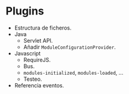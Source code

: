 # Plugins

* Estructura de ficheros.
* Java
  * Servlet API.
  * Añadir `ModuleConfigurationProvider`.
* Javascript
  * RequireJS.
  * Bus.
  * `modules-initialized`, `modules-loaded`, ...
  * Testeo.
* Referencia eventos.

